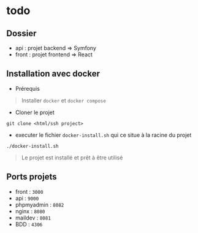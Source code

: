 # todo

## Dossier

- api : projet backend => Symfony
- front : projet frontend => React

## Installation avec docker

- Prérequis

> Installer `docker` et `docker compose`

- Cloner le projet

```shell
git clone <html/ssh project>
```

- executer le fichier `docker-install.sh` qui ce situe à la racine du projet

```shell
./docker-install.sh
```

> Le projet est installé et prêt à être utilisé

## Ports projets

- front : `3000`
- api : `9000`
- phpmyadmin : `8082`
- nginx : `8080`
- maildev : `8081`
- BDD : `4306` 
